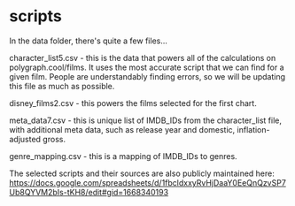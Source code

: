 # scripts

In the data folder, there's quite a few files...

character_list5.csv - this is the data that powers all of the calculations on polygraph.cool/films. It uses the most accurate script that we can find for a given film. People are understandably finding errors, so we will be updating this file as much as possible.

disney_films2.csv - this powers the films selected for the first chart.

meta_data7.csv - this is unique list of IMDB_IDs from the character_list file, with additional meta data, such as release year and domestic, inflation-adjusted gross.

genre_mapping.csv - this is a mapping of IMDB_IDs to genres.

The selected scripts and their sources are also publicly maintained here:
https://docs.google.com/spreadsheets/d/1fbcldxxyRvHjDaaY0EeQnQzvSP7Ub8QYVM2bIs-tKH8/edit#gid=1668340193

